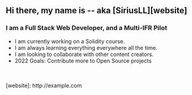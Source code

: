 ## Hi there, my name is -- aka [SiriusLL][website]

### I am a Full Stack Web Developer, and a Multi-IFR Pilot

- I am currently working on a Solidity course.
- I am always learning everything everywhere all the time.
- I am looking to collaborate with other content creators.
- 2022 Goals: Contribute more to Open Source projects

</br>
</br>
[website]: http://example.com
